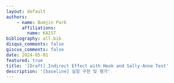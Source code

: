 ```yaml
---
layout: default
authors: 
    - name: Bumjin Park
      affiliations:
        name: KAIST
bibliography: all.bib
disqus_comments: false
giscus_comments: false
date: 2024-05-01
featured: true
title: '[Draft] Indirect Effect with Hook and Sally-Anne Test'
description: '[baseline] 실험 구현 및 평가'
---
```






